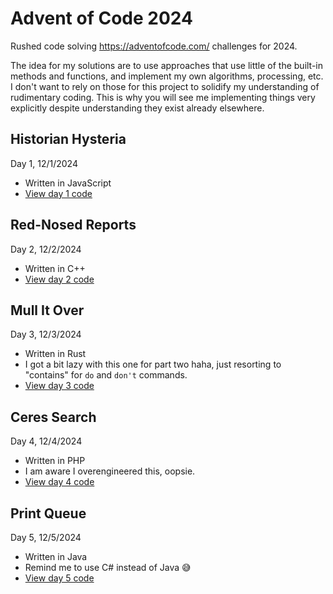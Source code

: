 # Advent of Code 2024
 Rushed code solving https://adventofcode.com/ challenges for 2024. 
 
 The idea for my solutions are to use approaches that use little of the built-in methods and functions, and implement my own algorithms, processing, etc. I don't want to rely on those for this project to solidify my understanding of rudimentary coding. This is why you will see me implementing things very explicitly despite understanding they exist already elsewhere.

## **Historian Hysteria**
Day 1, 12/1/2024 
 - Written in JavaScript
 - [View day 1 code](https://github.com/RenderBr/Advent-of-Code-2024/tree/main/day1advent)

## **Red-Nosed Reports**
Day 2, 12/2/2024
 - Written in C++
 - [View day 2 code](https://github.com/RenderBr/Advent-of-Code-2024/tree/main/day2advent)

## **Mull It Over**
Day 3, 12/3/2024
 - Written in Rust
 - I got a bit lazy with this one for part two haha, just resorting to "contains" for `do` and `don't` commands.
 - [View day 3 code](https://github.com/RenderBr/Advent-of-Code-2024/tree/main/day3advent)

## **Ceres Search**
Day 4, 12/4/2024
 - Written in PHP
 - I am aware I overengineered this, oopsie.
 - [View day 4 code](https://github.com/RenderBr/Advent-of-Code-2024/tree/main/day4advent)

## **Print Queue**
Day 5, 12/5/2024
 - Written in Java
 - Remind me to use C# instead of Java 😅
 - [View day 5 code](https://github.com/RenderBr/Advent-of-Code-2024/tree/main/day5advent)
